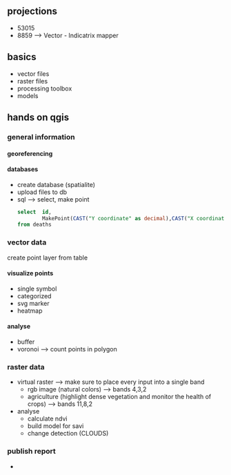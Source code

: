 ## projections
* 53015
* 8859
--> Vector - Indicatrix mapper
## basics
* vector files
* raster files
* processing toolbox
* models

## hands on qgis
### general information
#### georeferencing
#### databases
* create database (spatialite)
* upload files to db
* sql --> select, make point
    ```sql
    select  id, 
            MakePoint(CAST("Y coordinate" as decimal),CAST("X coordinate" as decimal),4326) as geom 
    from deaths
    ```
### vector data
create point layer from table
#### visualize points
* single symbol
* categorized
* svg marker
* heatmap
#### analyse
* buffer
* voronoi --> count points in polygon

### raster data
* virtual raster --> make sure to place every input into a single band
    * rgb image (natural colors) --> bands 4,3,2
    * agriculture (highlight dense vegetation and monitor the health of crops) --> bands 11,8,2
* analyse
    * calculate ndvi
    * build model for savi
    * change detection (CLOUDS)

### publish report
* 
    

